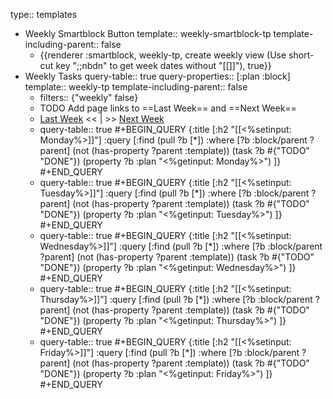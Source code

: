 type:: templates

- Weekly Smartblock Button
  template:: weekly-smartblock-tp
  template-including-parent:: false
	- {{renderer :smartblock, weekly-tp, create weekly view (Use short-cut key ";;nbdn" to get week dates without "[[]]"), true}}
- Weekly Tasks
  query-table:: true
  query-properties:: [:plan :block]
  template:: weekly-tp
  template-including-parent:: false
	- filters:: {"weekly" false}
	- TODO Add page links to ==Last Week== and ==Next Week==
	- [Last Week]([[Weekly/]]) << | >> [Next Week]([[Weekly/]])
	- query-table:: true
	  #+BEGIN_QUERY
	  {:title [:h2 "[[<%setinput: Monday%>]]"]
	   :query [:find (pull ?b [*])
	         :where
	         [?b :block/parent ?parent]
	         (not (has-property ?parent :template))
	         (task ?b #{"TODO" "DONE"})
	         (property ?b :plan "<%getinput: Monday%>")
	  ]}
	  #+END_QUERY
	- query-table:: true
	  #+BEGIN_QUERY
	  {:title [:h2 "[[<%setinput: Tuesday%>]]"]
	   :query [:find (pull ?b [*])
	         :where
	         [?b :block/parent ?parent]
	         (not (has-property ?parent :template))
	         (task ?b #{"TODO" "DONE"})
	         (property ?b :plan "<%getinput: Tuesday%>")
	  ]}
	  #+END_QUERY
	- query-table:: true
	  #+BEGIN_QUERY
	  {:title [:h2 "[[<%setinput: Wednesday%>]]"]
	   :query [:find (pull ?b [*])
	         :where
	         [?b :block/parent ?parent]
	         (not (has-property ?parent :template))
	         (task ?b #{"TODO" "DONE"})
	         (property ?b :plan "<%getinput: Wednesday%>")
	  ]}
	  #+END_QUERY
	- query-table:: true
	  #+BEGIN_QUERY
	  {:title [:h2 "[[<%setinput: Thursday%>]]"]
	   :query [:find (pull ?b [*])
	         :where
	         [?b :block/parent ?parent]
	         (not (has-property ?parent :template))
	         (task ?b #{"TODO" "DONE"})
	         (property ?b :plan "<%getinput: Thursday%>")
	  ]}
	  #+END_QUERY
	- query-table:: true
	  #+BEGIN_QUERY
	  {:title [:h2 "[[<%setinput: Friday%>]]"]
	   :query [:find (pull ?b [*])
	         :where
	         [?b :block/parent ?parent]
	         (not (has-property ?parent :template))
	         (task ?b #{"TODO" "DONE"})
	         (property ?b :plan "<%getinput: Friday%>")
	  ]}
	  #+END_QUERY